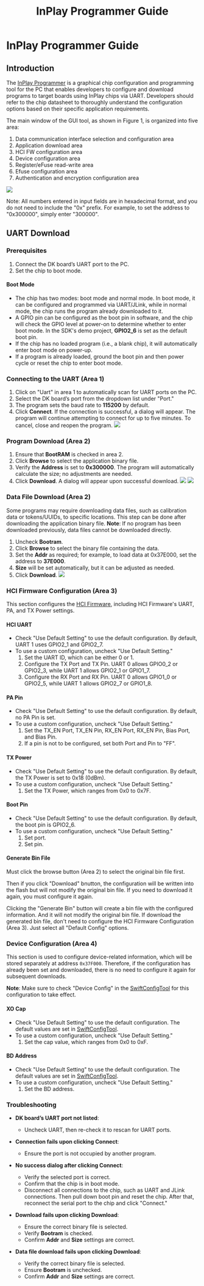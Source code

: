 ﻿---
title: "InPlay Programmer Guide"
---

# InPlay Programmer Guide

## Introduction
The [InPlay Programmer](https://github.com/InPlay-Inc/IN6XX-Tools/blob/main/inplay_programmer/inplay_programmer.zip) is a graphical chip configuration and programming tool for the PC that enables developers to configure and download programs to target boards using InPlay chips via UART. Developers should refer to the chip datasheet to thoroughly understand the configuration options based on their specific application requirements.

The main window of the GUI tool, as shown in Figure 1, is organized into five area:

1. Data communication interface selection and configuration area
2. Application download area
3. HCI FW configuration area
4. Device configuration area
5. Register/eFuse read-write area
6. Efuse configuration area
7. Authentication and encryption configuration area

![](/images/in_prog01.png)

Note:
	All numbers entered in input fields are in hexadecimal format, and you do not need to include the "0x" prefix. For example, to set the address to "0x300000", simply enter "300000".

## UART Download
### Prerequisites

1. Connect the DK board’s UART port to the PC.
2. Set the chip to boot mode.

#### Boot Mode
- The chip has two modes: boot mode and normal mode. In boot mode, it can be configured and programmed via UART/JLink, while in normal mode, the chip runs the program already downloaded to it.
- A GPIO pin can be configured as the boot pin in software, and the chip will check the GPIO level at power-on to determine whether to enter boot mode. In the SDK's demo project, **GPIO2_6** is set as the default boot pin.
- If the chip has no loaded program (i.e., a blank chip), it will automatically enter boot mode on power-up.
- If a program is already loaded, ground the boot pin and then power cycle or reset the chip to enter boot mode.

### Connecting to the UART (Area 1)
1. Click on "Uart" in area 1 to automatically scan for UART ports on the PC.
2. Select the DK board’s port from the dropdown list under "Port."
3. The program sets the baud rate to **115200** by default.
4. Click **Connect**. If the connection is successful, a dialog will appear. The program will continue attempting to connect for up to five minutes. To cancel, close and reopen the program.
![](/images/in_prog02.png)

### Program Download (Area 2)
1. Ensure that **BootRAM** is checked in area 2.
2. Click **Browse** to select the application binary file.
3. Verify the **Address** is set to **0x300000**. The program will automatically calculate the size; no adjustments are needed.
4. Click **Download**. A dialog will appear upon successful download.
![](/images/in_prog03.png)
![](/images/in_prog04.png)

### Data File Download (Area 2)
Some programs may require downloading data files, such as calibration data or tokens/UUIDs, to specific locations. This step can be done after downloading the application binary file. 
**Note**: 
If no program has been downloaded previously, data files cannot be downloaded directly.

1. Uncheck **Bootram**.
2. Click **Browse** to select the binary file containing the data.
3. Set the **Addr** as required; for example, to load data at 0x37E000, set the address to **37E000**.
4. **Size** will be set automatically, but it can be adjusted as needed.
5. Click **Download**.
![](/images/in_prog05.png)

### HCI Firmware Configuration (Area 3)

This section configures the [HCI Firmware](https://github.com/InPlay-Inc/IN6XX-Tools/blob/main/HCI_FW/proj_trx_test_hci.bin), including HCI Firmware's UART, PA, and TX Power settings.

#### HCI UART
- Check "Use Default Setting" to use the default configuration. By default, UART 1 uses GPIO2_1 and GPIO2_7.
- To use a custom configuration, uncheck "Use Default Setting."
  1. Set the UART ID, which can be either 0 or 1.
  2. Configure the TX Port and TX Pin. UART 0 allows GPIO0_2 or GPIO2_3, while UART 1 allows GPIO2_1 or GPIO1_7.
  3. Configure the RX Port and RX Pin. UART 0 allows GPIO1_0 or GPIO2_5, while UART 1 allows GPIO2_7 or GPIO1_8.

#### PA Pin
- Check "Use Default Setting" to use the default configuration. By default, no PA Pin is set.
- To use a custom configuration, uncheck "Use Default Setting."
  1. Set the TX_EN Port, TX_EN Pin, RX_EN Port, RX_EN Pin, Bias Port, and Bias Pin.
  2. If a pin is not to be configured, set both Port and Pin to "FF".

#### TX Power
- Check "Use Default Setting" to use the default configuration. By default, the TX Power is set to 0x18 (0dBm).
- To use a custom configuration, uncheck "Use Default Setting."
  1. Set the TX Power, which ranges from 0x0 to 0x7F.
   
#### Boot Pin
- Check "Use Default Setting" to use the default configuration. By default, the boot pin is GPIO2_6.
- To use a custom configuration, uncheck "Use Default Setting."
  1. Set port.
  2. Set pin.

#### Generate Bin File
Must click the browse button (Area 2) to select the original bin file first.

Then if you click "Download" bnutton, the configuration will be written into the flash but will not modify the original bin file. If you need to download it again, you must configure it again.

Clicking the "Generate Bin" button will create a bin file with the configured information. And it will not modify the original bin file. If download the generated bin file, don't need to configure the HCI Firmware Configuration (Area 3). Just select all "Default Config" options.

### Device Configuration (Area 4)
This section is used to configure device-related information, which will be stored separately at address `0x37F000`. Therefore, if the configuration has already been set and downloaded, there is no need to configure it again for subsequent downloads. 

**Note**: 
	Make sure to check "Device Config" in the [SwiftConfigTool](https://github.com/InPlay-Inc/IN6XX-Tools/blob/main/SwiftConfigTool/in_config.exe) for this configuration to take effect.


#### XO Cap
- Check "Use Default Setting" to use the default configuration. The default values are set in [SwiftConfigTool](https://github.com/InPlay-Inc/IN6XX-Tools/blob/main/SwiftConfigTool/in_config.exe).
- To use a custom configuration, uncheck "Use Default Setting."
  1. Set the cap value, which ranges from 0x0 to 0xF.

#### BD Address
- Check "Use Default Setting" to use the default configuration. The default values are set in [SwiftConfigTool](https://github.com/InPlay-Inc/IN6XX-Tools/blob/main/SwiftConfigTool/in_config.exe).
- To use a custom configuration, uncheck "Use Default Setting."
  1. Set the BD address.


### Troubleshooting
- **DK board’s UART port not listed**:
    - Uncheck UART, then re-check it to rescan for UART ports.
- **Connection fails upon clicking Connect**:
    - Ensure the port is not occupied by another program.
- **No success dialog after clicking Connect**:
    - Verify the selected port is correct.
    - Confirm that the chip is in boot mode.
    - Disconnect all connections to the chip, such as UART and JLink connections. Then pull down boot pin and reset the chip. 	After that, reconnect the serial port to the chip and click "Connect."

- **Download fails upon clicking Download**:
    - Ensure the correct binary file is selected.
    - Verify **Bootram** is checked.
    - Confirm **Addr** and **Size** settings are correct.
- **Data file download fails upon clicking Download**:
    - Verify the correct binary file is selected.
    - Ensure **Bootram** is unchecked.
    - Confirm **Addr** and **Size** settings are correct.
